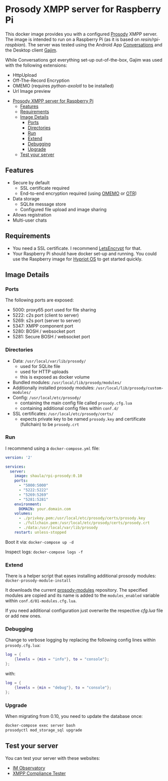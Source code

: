 # Prosody XMPP server for Raspberry Pi

This docker image provides you with a configured [Prosody](https://prosody.im/) XMPP server. The image is intended to run on a Raspberry Pi (as it is based on _resin/rpi-raspbian_).
The server was tested using the Android App [Conversations](https://conversations.im/) and the Desktop client [Gajim](https://gajim.org).

While Conversations got everything set-up out-of-the-box, Gajim was used with the following extensions:

* HttpUpload
* Off-The-Record Encryption
* OMEMO (requires _python-axolotl_ to be installed)
* Url Image preview

- [Prosody XMPP server for Raspberry Pi](#prosody-xmpp-server-for-raspberry-pi)
  - [Features](#features)
  - [Requirements](#requirements)
  - [Image Details](#image-details)
    - [Ports](#ports)
    - [Directories](#directories)
    - [Run](#run)
    - [Extend](#extend)
    - [Debugging](#debugging)
    - [Upgrade](#upgrade)
  - [Test your server](#test-your-server)

## Features

* Secure by default
  * SSL certificate required
  * End-to-end encryption required (using [OMEMO](https://conversations.im/omemo/) or [OTR](https://en.wikipedia.org/wiki/Off-the-Record_Messaging))
* Data storage
  * SQLite message store
  * Configured file upload and image sharing
* Allows registration
* Multi-user chats

## Requirements

* You need a SSL certificate. I recommend [LetsEncrypt](https://letsencrypt.org/) for that.
* Your Raspberry Pi should have docker set-up and running. You could use the Raspberry image for [Hypriot OS](http://blog.hypriot.com/downloads/) to get started quickly.

## Image Details

### Ports

The following ports are exposed:

* 5000: proxy65 port used for file sharing
* 5222: c2s port (client to server)
* 5269: s2s port (server to server)
* 5347: XMPP component port
* 5280: BOSH / websocket port
* 5281: Secure BOSH / websocket port

### Directories

* Data: ```/usr/local/var/lib/prosody/```
  * used for SQLite file
  * used for HTTP uploads
  * this is exposed as docker volume
* Bundled modules: ```/usr/local/lib/prosody/modules/```
* Additionally installed prosody modules: ```/usr/local/lib/prosody/custom-modules/```
* Config: ```/usr/local/etc/prosody/```
  * containing the main config file called ```prosody.cfg.lua```
  * containing additional config files within ```conf.d/```
* SSL certificates: ```/usr/local/etc/prosody/certs/```
  * expects private key to be named ```prosody.key``` and certificate (fullchain) to be ```prosody.crt```

### Run

I recommend using a ```docker-compose.yml``` file:

```yaml
version: '2'

services:
  server:
    image: shaula/rpi-prosody:0.10
    ports:
      - "5000:5000"
      - "5222:5222"
      - "5269:5269"
      - "5281:5281"
    environment:
      DOMAIN: your.domain.com
    volumes:
      - ./privkey.pem:/usr/local/etc/prosody/certs/prosody.key
      - ./fullchain.pem:/usr/local/etc/prosody/certs/prosody.crt
      - ./data:/usr/local/var/lib/prosody
    restart: unless-stopped
```

Boot it via: ```docker-compose up -d```

Inspect logs: ```docker-compose logs -f```

### Extend

There is a helper script that eases installing additional prosody modules: ```docker-prosody-module-install```

It downloads the current [prosody-modules](https://hg.prosody.im/prosody-modules/) repository. The specified modules are copied and its name is added to the ```modules_enabled``` variable within ```conf.d/01-modules.cfg.lua```.

If you need additional configuration just overwrite the respective _cfg.lua_ file or add new ones.

### Debugging

Change to verbose logging by replacing the following config lines within ```prosody.cfg.lua```:

```lua
log = {
    {levels = {min = "info"}, to = "console"};
};
```

with:

```lua
log = {
    {levels = {min = "debug"}, to = "console"};
};
```

### Upgrade

When migrating from 0.10, you need to update the database once:

```bash
docker-compose exec server bash
prosodyctl mod_storage_sql upgrade
```

## Test your server

You can test your server with these websites:

* [IM Observatory](https://www.xmpp.net/)
* [XMPP Compliance Tester](https://compliance.conversations.im/)
